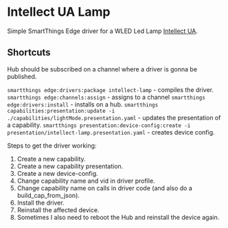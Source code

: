 # Intellect UA Lamp

Simple SmartThings Edge driver for a WLED Led Lamp [Intellect UA](https://www.intellect-ua.com/).

## Shortcuts

Hub should be subscribed on a channel where a driver is gonna be published.

`smartthings edge:drivers:package intellect-lamp` - compiles the driver.
`smartthings edge:channels:assign` - assigns to a channel
`smartthings edge:drivers:install` - installs on a hub.
`smartthings capabilities:presentation:update -i ./capabilities/lightMode.presentation.yaml` - updates the presentation of a capability.
`smartthings presentation:device-config:create -i presentation/intellect-lamp.presentation.yaml` - creates device config.

Steps to get the driver working:

1. Create a new capability.
1. Create a new capability presentation.
1. Create a new device-config.
1. Change capability name and vid in driver profile.
1. Change capability name on calls in driver code (and also do a build_cap_from_json).
1. Install the driver.
1. Reinstall the affected device.
1. Sometimes I also need to reboot the Hub and reinstall the device again.